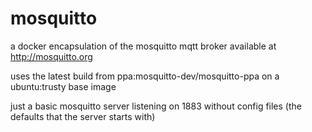 mosquitto
=========

a docker encapsulation of the mosquitto mqtt broker available at  http://mosquitto.org

uses the latest build from ppa:mosquitto-dev/mosquitto-ppa on a ubuntu:trusty base image

just a basic mosquitto server listening on 1883 without config files (the defaults that the server starts with)
